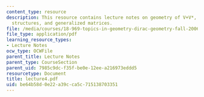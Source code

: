 ```yaml
---
content_type: resource
description: This resource contains lecture notes on geometry of V+V*, linear Dirac
  structures, and generalized matrices.
file: /media/courses/18-969-topics-in-geometry-dirac-geometry-fall-2006/be64b58d0e22a39cca5c715138703351_lecture4.pdf
file_type: application/pdf
learning_resource_types:
- Lecture Notes
ocw_type: OCWFile
parent_title: Lecture Notes
parent_type: CourseSection
parent_uid: 7985c9dc-f35f-be0e-12ee-a216973eddd5
resourcetype: Document
title: lecture4.pdf
uid: be64b58d-0e22-a39c-ca5c-715138703351
---
```

